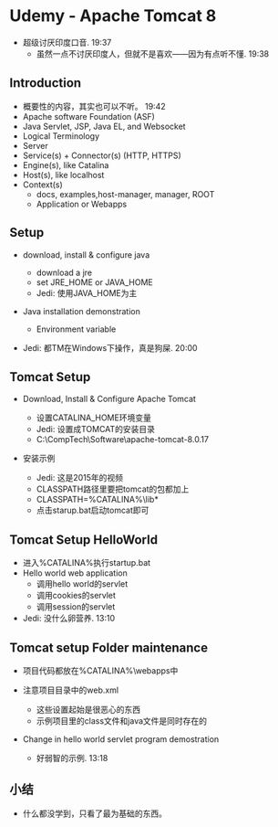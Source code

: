 # Udemy - Apache Tomcat 8

* 超级讨厌印度口音. 19:37
  * 虽然一点不讨厌印度人，但就不是喜欢——因为有点听不懂. 19:38

## Introduction

* 概要性的内容，其实也可以不听。 19:42
* Apache software Foundation (ASF)
* Java Servlet, JSP, Java EL, and Websocket
* Logical Terminology
* Server
* Service(s) + Connector(s) (HTTP, HTTPS)
* Engine(s), like Catalina
* Host(s), like localhost
* Context(s)
  * docs, examples,host-manager, manager, ROOT
  * Application or Webapps

## Setup

* download, install & configure java
  * download a jre
  * set JRE_HOME or JAVA_HOME
  * Jedi: 使用JAVA_HOME为主

* Java installation demonstration
  * Environment variable

* Jedi: 都TM在Windows下操作，真是狗屎. 20:00

## Tomcat Setup

* Download, Install & Configure Apache Tomcat
  * 设置CATALINA_HOME环境变量
  * Jedi: 设置成TOMCAT的安装目录
  * C:\CompTech\Software\apache-tomcat-8.0.17

* 安装示例
  * Jedi: 这是2015年的视频
  * CLASSPATH路径里要把tomcat的包都加上
  * CLASSPATH=%CATALINA%\lib\*
  * 点击starup.bat启动tomcat即可

## Tomcat Setup HelloWorld

* 进入%CATALINA%执行startup.bat
* Hello world web application
  * 调用hello world的servlet
  * 调用cookies的servlet
  * 调用session的servlet
* Jedi: 没什么卵营养. 13:10

## Tomcat setup Folder maintenance

* 项目代码都放在%CATALINA%\webapps中
* 注意项目目录中的web.xml
  * 这些设置起始是很恶心的东西
  * 示例项目里的class文件和java文件是同时存在的

* Change in hello world servlet program demostration
  * 好弱智的示例. 13:18

## 小结

* 什么都没学到，只看了最为基础的东西。
